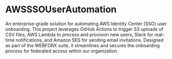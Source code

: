 # AWSSSOUserAutomation

An enterprise-grade solution for automating AWS Identity Center (SSO) user onboarding. This project leverages GitHub Actions to trigger S3 uploads of CSV files, AWS Lambda to process and provision new users, Slack for real-time notifications, and Amazon SES for sending email invitations. Designed as part of the WEBFORX suite, it streamlines and secures the onboarding process for federated access within our organization.